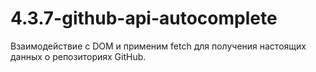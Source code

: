 # 4.3.7-github-api-autocomplete
Взаимодействие с DOM и применим fetch для получения настоящих данных о репозиториях GitHub.
